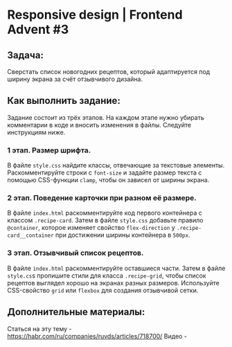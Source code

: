 # Responsive design | Frontend Advent #3

## Задача:
Сверстать список новогодних рецептов, который адаптируется под ширину экрана за счёт отзывчивого дизайна.

## Как выполнить задание:
Задание состоит из трёх этапов. На каждом этапе нужно убирать комментарии в коде и вносить изменения в файлы. Следуйте инструкциям ниже.

### 1 этап. Размер шрифта.
В файле `style.css` найдите классы, отвечающие за текстовые элементы. Раскомментируйте строки с `font-size` и задайте размер текста с помощью CSS-функции `clamp`, чтобы он зависел от ширины экрана.

### 2 этап. Поведение карточки при разном её размере.
В файле `index.html` раскомментируйте код первого контейнера с классом `.recipe-card`. Затем в файле `style.css` добавьте правило `@container`, которое изменяет свойство `flex-direction` у `.recipe-card__container` при достижении ширины контейнера в `500px`.

### 3 этап. Отзывчивый список рецептов.
В файле `index.html` раскомментируйте оставшиеся части. Затем в файле `style.cs`s пропишите стили для класса `.recipe-grid`, чтобы список рецептов выглядел хорошо на экранах разных размеров. Используйте CSS-свойство `grid` или `flexbox` для создания отзывчивой сетки.

## Дополнительные материалы:
Статься на эту тему - https://habr.com/ru/companies/ruvds/articles/718700/ 
Видео - 
